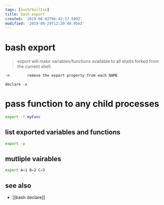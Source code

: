 ```yaml
---
tags: [bash/builtin]
title: bash export
created: '2019-08-02T06:42:37.589Z'
modified: '2019-08-29T12:20:40.956Z'
---
```


# bash export

> export will make variables/functions available to all shells forked from the current shell.


```sh
-n        remove the export property from each NAME
```

`declare -x`

# pass function to any child processes
```sh
export -f myFunc
```

## list exported variables and functions
```sh
export -p
```

## mutliple vairables
```sh
export A=1 B=2 C=3
```

## see also
- [[bash declare]]
